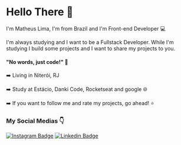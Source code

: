 # Hello There 👋

I'm Matheus Lima, I'm from Brazil and I'm Front-end Developer 💻

I'm always studying and I want to be a Fullstack Developer. While I'm studying I build some projects and I want to share my projects to you.

#### "No words, just code!" 🤙

➡️ Living in Niterói, RJ

➡️ Study at Estácio, Danki Code, Rocketseat and google 🌐

➡️ If you want to follow me and rate my projects, go ahead! ⭐

### My Social Medias 👇

[![Instagram Badge](https://img.shields.io/badge/-Instagram-violet?style=flat-square&logo=Instagram&logoColor=white&link=https://www.instagram.com/marinho.dev/)](https://www.instagram.com/marinho.dev/) [![Linkedin Badge](https://img.shields.io/badge/-LinkedIn-blue?style=flat-square&logo=Linkedin&logoColor=white&link=https://www.linkedin.com/in/matheus-lima-71ab321b6/)](https://www.linkedin.com/in/matheus-lima-71ab321b6/)
